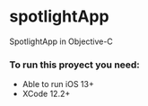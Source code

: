 # spotlightApp
SpotlightApp in Objective-C

### To run this proyect you need:
- Able to run iOS 13+
- XCode 12.2+
